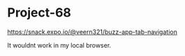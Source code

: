 # Project-68

https://snack.expo.io/@veern321/buzz-app-tab-navigation

It wouldnt work in my local browser.
